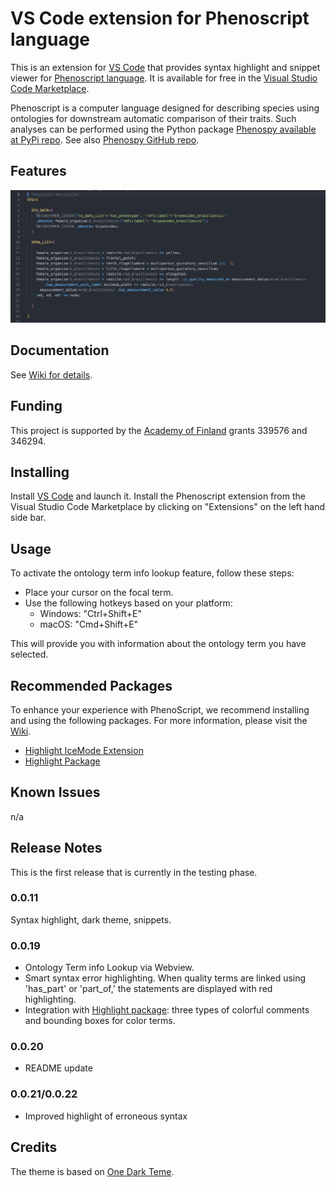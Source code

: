 # VS Code extension for Phenoscript language

 <!-- <p align="left">
  <img src="https://raw.githubusercontent.com/sergeitarasov/vscode-phenoscript/main/icon.png" width="300" title="Phenoscript logo">
</p>  -->

This is an extension for [VS Code](https://code.visualstudio.com) that provides syntax highlight and snippet viewer for [Phenoscript language](https://github.com/sergeitarasov/vscode-phenoscript). It is available for free in the [Visual Studio Code Marketplace](https://marketplace.visualstudio.com). 

Phenoscript is a computer language designed for describing species using ontologies for downstream automatic comparison of their traits. Such analyses can be performed using the Python package [Phenospy available at PyPi repo](https://pypi.org/project/phenospy/). See also [Phenospy GitHub repo](https://github.com/sergeitarasov/PhenoScript). 



## Features
![](https://raw.githubusercontent.com/sergeitarasov/vscode-phenoscript/main/example.png)
<!-- > Tip: Many popular extensions utilize animations. This is an excellent way to show off your extension! We recommend short, focused animations that are easy to follow. -->


## Documentation

See [Wiki for details](https://github.com/sergeitarasov/PhenoScript/wiki).

## Funding
This project is supported by the [Academy of Finland](https://www.aka.fi/en/) grants 339576 and 346294.

## Installing

Install [VS Code](https://code.visualstudio.com) and launch it. Install the Phenoscript extension from the Visual Studio Code Marketplace by clicking on "Extensions" on the left hand side bar.

## Usage

To activate the ontology term info lookup feature, follow these steps:

- Place your cursor on the focal term.
- Use the following hotkeys based on your platform:
    - Windows: "Ctrl+Shift+E"
    - macOS: "Cmd+Shift+E"

This will provide you with information about the ontology term you have selected.


<!-- ## Extension Settings
Include if your extension adds any VS Code settings through the `contributes.configuration` extension point.

For example:

This extension contributes the following settings:

* `phs.enable`: Enable/disable this extension.
* `phs.thing`: Set to `blah` to do something. -->

## Recommended Packages

To enhance your experience with PhenoScript, we recommend installing and using the following packages. For more information, please visit the [Wiki](https://github.com/sergeitarasov/PhenoScript/wiki/Configure-Phenoscript-VS-Code).

- [Highlight IceMode Extension](https://marketplace.visualstudio.com/items?itemName=iceliu.highlight-icemode)
- [Highlight Package](https://marketplace.visualstudio.com/items?itemName=fabiospampinato.vscode-highlight)


## Known Issues

n/a

## Release Notes
This is the first release that is currently in the testing phase.

### 0.0.11
Syntax highlight, dark theme, snippets.


### 0.0.19

- Ontology Term info Lookup via Webview.
- Smart syntax error highlighting. When quality terms are linked using 'has_part' or 'part_of,' the statements are displayed with red highlighting.
- Integration with [Highlight package](https://marketplace.visualstudio.com/items?itemName=fabiospampinato.vscode-highlight): three types of colorful comments and bounding boxes for color terms. 

### 0.0.20

- README update

### 0.0.21/0.0.22

- Improved highlight of erroneous syntax

<!-- ### 1.0.1

Fixed issue #.

### 1.1.0

Added features X, Y, and Z. -->

<!-- ---

## Working with Markdown

You can author your README using Visual Studio Code. Here are some useful editor keyboard shortcuts:

* Split the editor (`Cmd+\` on macOS or `Ctrl+\` on Windows and Linux).
* Toggle preview (`Shift+Cmd+V` on macOS or `Shift+Ctrl+V` on Windows and Linux).
* Press `Ctrl+Space` (Windows, Linux, macOS) to see a list of Markdown snippets. -->

<!-- ## For more information

* [Visual Studio Code's Markdown Support](http://code.visualstudio.com/docs/languages/markdown)
* [Markdown Syntax Reference](https://help.github.com/articles/markdown-basics/) -->


## Credits

The theme is based on [One Dark Teme](https://github.com/akamud/vscode-theme-onedark).
